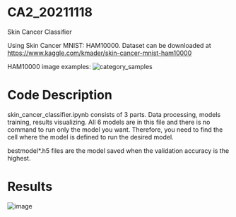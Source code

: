# CA2_20211118

Skin Cancer Classifier

Using Skin Cancer MNIST: HAM10000. Dataset can be downloaded at https://www.kaggle.com/kmader/skin-cancer-mnist-ham10000

HAM10000 image examples:
![category_samples](https://user-images.githubusercontent.com/44110710/146600913-4ea212de-ebfe-40ed-b2a1-11d293389ad7.png)


# Code Description
skin_cancer_classifier.ipynb consists of 3 parts. Data processing, models training, results visualizing.
All 6 models are in this file and there is no command to run only the model you want. Therefore, you need to find the cell where the model is defined to run the desired model.

bestmodel*.h5 files are the model saved when the validation accuracy is the highest.

# Results
![image](https://user-images.githubusercontent.com/44110710/146601114-651513e4-388d-4e9e-ae46-f4ba0f8e245d.png)
